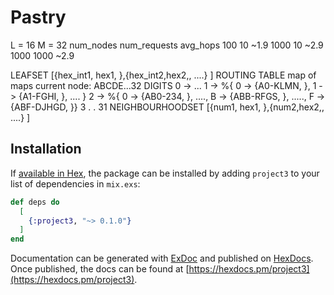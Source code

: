 # Pastry



L = 16
M = 32
num_nodes num_requests avg_hops
100          10          ~1.9
1000         10          ~2.9
1000         1000        ~2.9    

  LEAFSET
  [{hex_int1, hex1, <pid1>},{hex_int2,hex2,<pid2>, ....} ]
  ROUTING TABLE
  map of maps
  current node: ABCDE...32 DIGITS
  0 -> ...
  1 -> %{ 0 -> {A0-KLMN, <pid2>}, 1 -> {A1-FGHI, <pid3>}, ....   }
  2 -> %{ 0 -> {AB0-234, <pid4>}, ...., B -> {ABB-RFGS, <PID5>}, ....., F -> {ABF-DJHGD, <PID45>}}
  3
  .
  .
  31
  NEIGHBOURHOODSET
  [{num1, hex1, <pid1>},{num2,hex2,<pid2>, ....} ]

## Installation

If [available in Hex](https://hex.pm/docs/publish), the package can be installed
by adding `project3` to your list of dependencies in `mix.exs`:

```elixir
def deps do
  [
    {:project3, "~> 0.1.0"}
  ]
end
```

Documentation can be generated with [ExDoc](https://github.com/elixir-lang/ex_doc)
and published on [HexDocs](https://hexdocs.pm). Once published, the docs can
be found at [https://hexdocs.pm/project3](https://hexdocs.pm/project3).

